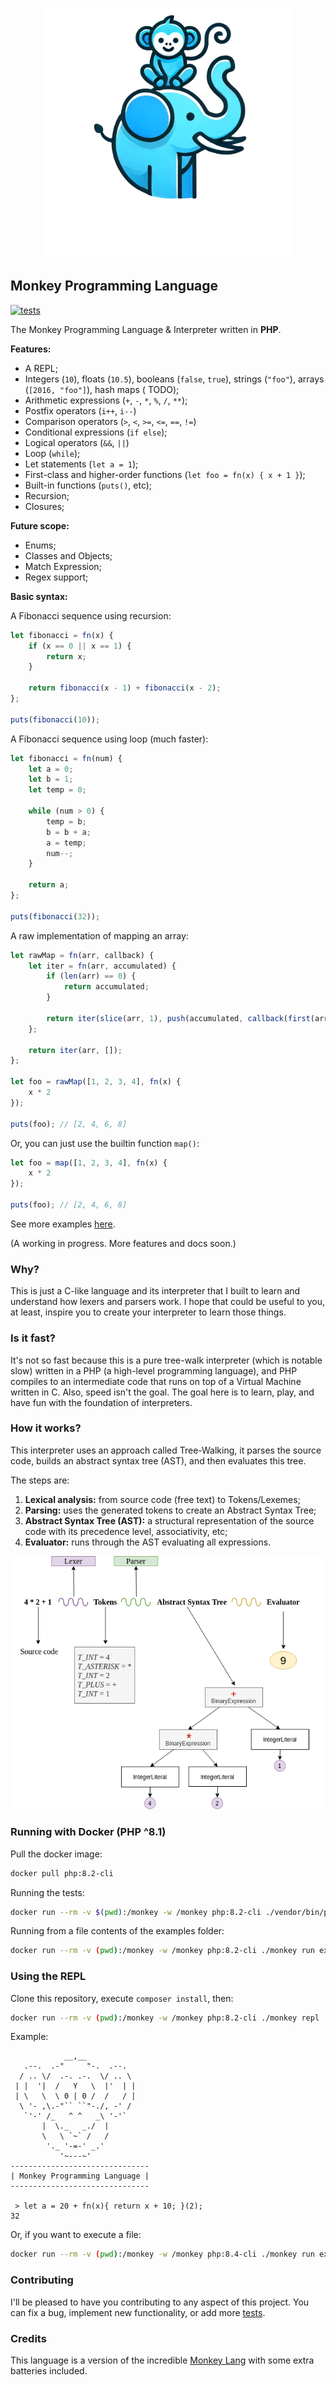 <p style="text-align: center">
    <img src="resources/money-php-logo.webp?raw=true" width="400" alt="Monkey Programming Language" style="display: inline">
</p>

## Monkey Programming Language

[![tests](https://github.com/KennedyTedesco/monkey/actions/workflows/tests.yaml/badge.svg?branch=main)](https://github.com/KennedyTedesco/monkey/actions/workflows/tests.yaml)

The Monkey Programming Language & Interpreter written in **PHP**.

**Features:**

- A REPL;
- Integers (`10`), floats (`10.5`), booleans (`false`, `true`), strings (`"foo"`), arrays (`[2016, "foo"]`), hash maps (
  TODO);
- Arithmetic expressions (`+`, `-`, `*`, `%`, `/`, `**`);
- Postfix operators (`i++`, `i--`)
- Comparison operators (`>`, `<`, `>=`, `<=`, `==`, `!=`)
- Conditional expressions (`if else`);
- Logical operators (`&&`, `||`)
- Loop (`while`);
- Let statements (`let a = 1`);
- First-class and higher-order functions (`let foo = fn(x) { x + 1 }`);
- Built-in functions (`puts()`, etc);
- Recursion;
- Closures;

**Future scope:**

- Enums;
- Classes and Objects;
- Match Expression;
- Regex support;

**Basic syntax:**

A Fibonacci sequence using recursion:

```javascript
let fibonacci = fn(x) {
    if (x == 0 || x == 1) {
        return x;
    }

    return fibonacci(x - 1) + fibonacci(x - 2);
};

puts(fibonacci(10));
```

A Fibonacci sequence using loop (much faster):

```javascript
let fibonacci = fn(num) {
    let a = 0;
    let b = 1;
    let temp = 0;

    while (num > 0) {
        temp = b;
        b = b + a;
        a = temp;
        num--;
    }

    return a;
};

puts(fibonacci(32));
```

A raw implementation of mapping an array:

```javascript
let rawMap = fn(arr, callback) {
    let iter = fn(arr, accumulated) {
        if (len(arr) == 0) {
            return accumulated;
        }

        return iter(slice(arr, 1), push(accumulated, callback(first(arr))));
    };

    return iter(arr, []);
};

let foo = rawMap([1, 2, 3, 4], fn(x) {
    x * 2
});

puts(foo); // [2, 4, 6, 8]
```

Or, you can just use the builtin function `map()`:

```javascript
let foo = map([1, 2, 3, 4], fn(x) {
    x * 2
});

puts(foo); // [2, 4, 6, 8]
```

See more examples [here](tests/examples).

(A working in progress. More features and docs soon.)

### Why?

This is just a C-like language and its interpreter that I built to learn and understand how lexers and parsers work. I
hope that could be useful to you, at least, inspire you to create your interpreter to learn those things.

### Is it fast?

It's not so fast because this is a pure tree-walk interpreter (which is notable slow) written in a PHP (a high-level
programming language), and PHP compiles to an intermediate code that runs on top of a Virtual Machine written in C.
Also, speed isn't the goal. The goal here is to learn, play, and have fun with the foundation of interpreters.

### How it works?

This interpreter uses an approach called Tree-Walking, it parses the source code, builds an abstract syntax tree (AST),
and then evaluates this tree.

The steps are:

1. **Lexical analysis:** from source code (free text) to Tokens/Lexemes;
2. **Parsing:** uses the generated tokens to create an Abstract Syntax Tree;
3. **Abstract Syntax Tree (AST):** a structural representation of the source code with its precedence level,
   associativity, etc;
4. **Evaluator:** runs through the AST evaluating all expressions.

<p style="text-align: center">
    <img src="resources/how-it-works.png?raw=true" alt="How it works">
</p>

### Running with Docker (PHP ^8.1)

Pull the docker image:

```bash
docker pull php:8.2-cli
```

Running the tests:

```bash
docker run --rm -v $(pwd):/monkey -w /monkey php:8.2-cli ./vendor/bin/pest
```

Running from a file contents of the examples folder:

```bash
docker run --rm -v (pwd):/monkey -w /monkey php:8.2-cli ./monkey run examples/fibo_while.monkey
```

### Using the REPL

Clone this repository, execute `composer install`, then:

```bash
docker run --rm -v (pwd):/monkey -w /monkey php:8.2-cli ./monkey repl
```

Example:

```text
            __,__
   .--.  .-"     "-.  .--.
  / .. \/  .-. .-.  \/ .. \
 | |  '|  /   Y   \  |'  | |
 | \   \  \ 0 | 0 /  /   / |
  \ '- ,\.-"`` ``"-./, -' /
   `'-' /_   ^ ^   _\ '-'`
       |  \._   _./  |
       \   \ `~` /   /
        '._ '-=-' _.'
           '~---~'
-------------------------------
| Monkey Programming Language |
-------------------------------

 > let a = 20 + fn(x){ return x + 10; }(2);
32
```

Or, if you want to execute a file:

```bash
docker run --rm -v (pwd):/monkey -w /monkey php:8.4-cli ./monkey run examples/closure.monkey
```

### Contributing

I'll be pleased to have you contributing to any aspect of this project. You can fix a bug, implement new functionality,
or add more [tests](tests/examples).

### Credits

This language is a version of the incredible [Monkey Lang](https://monkeylang.org/) with some extra batteries included.
